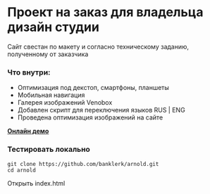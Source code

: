 # Проект на заказ для владельца дизайн студии

Сайт свестан по макету и согласно техническому заданию, полученному от заказчика

### Что внутри:
- Оптимизация под декстоп, смартфоны, планшеты
- Мобильная навигация
- Галерея изображений Venobox
- Добавлен скрипт для переключения языков RUS | ENG
- Проведена оптимизация изображений на сайте


[**Онлайн демо**](https://banklerk.github.io/arnold/)

### Тестировать локально

```
git clone https://github.com/banklerk/arnold.git
cd arnold
```

Открыть index.html